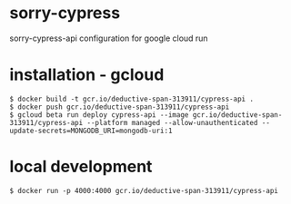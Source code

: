 # sorry-cypress

sorry-cypress-api configuration for google cloud run


# installation - gcloud

```
$ docker build -t gcr.io/deductive-span-313911/cypress-api .
$ docker push gcr.io/deductive-span-313911/cypress-api
$ gcloud beta run deploy cypress-api --image gcr.io/deductive-span-313911/cypress-api --platform managed --allow-unauthenticated --update-secrets=MONGODB_URI=mongodb-uri:1
```

# local development
```
$ docker run -p 4000:4000 gcr.io/deductive-span-313911/cypress-api
```
